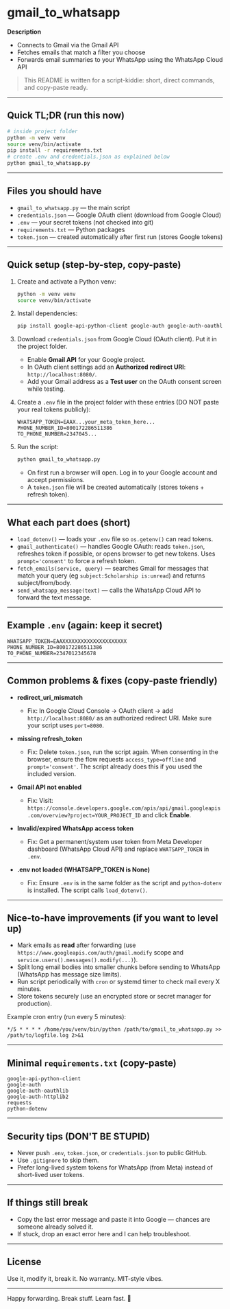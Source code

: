 # gmail\_to\_whatsapp

**Description**

* Connects to Gmail via the Gmail API
* Fetches emails that match a filter you choose
* Forwards email summaries to your WhatsApp using the WhatsApp Cloud API

> This README is written for a script-kiddie: short, direct commands, and copy-paste ready.

---

## Quick TL;DR (run this now)

```bash
# inside project folder
python -m venv venv
source venv/bin/activate
pip install -r requirements.txt
# create .env and credentials.json as explained below
python gmail_to_whatsapp.py
```

---

## Files you should have

* `gmail_to_whatsapp.py` — the main script
* `credentials.json` — Google OAuth client (download from Google Cloud)
* `.env` — your secret tokens (not checked into git)
* `requirements.txt` — Python packages
* `token.json` — created automatically after first run (stores Google tokens)

---

## Quick setup (step-by-step, copy-paste)

1. Create and activate a Python venv:

   ```bash
   python -m venv venv
   source venv/bin/activate
   ```

2. Install dependencies:

   ```bash
   pip install google-api-python-client google-auth google-auth-oauthlib google-auth-httplib2 requests python-dotenv
   ```

3. Download `credentials.json` from Google Cloud (OAuth client). Put it in the project folder.

   * Enable **Gmail API** for your Google project.
   * In OAuth client settings add an **Authorized redirect URI**: `http://localhost:8080/`.
   * Add your Gmail address as a **Test user** on the OAuth consent screen while testing.

4. Create a `.env` file in the project folder with these entries (DO NOT paste your real tokens publicly):

   ```env
   WHATSAPP_TOKEN=EAAX...your_meta_token_here...
   PHONE_NUMBER_ID=800172286511386
   TO_PHONE_NUMBER=2347045...
   ```

5. Run the script:

   ```bash
   python gmail_to_whatsapp.py
   ```

   * On first run a browser will open. Log in to your Google account and accept permissions.
   * A `token.json` file will be created automatically (stores tokens + refresh token).

---

## What each part does (short)

* `load_dotenv()` — loads your `.env` file so `os.getenv()` can read tokens.
* `gmail_authenticate()` — handles Google OAuth: reads `token.json`, refreshes token if possible, or opens browser to get new tokens. Uses `prompt='consent'` to force a refresh token.
* `fetch_emails(service, query)` — searches Gmail for messages that match your query (eg `subject:Scholarship is:unread`) and returns subject/from/body.
* `send_whatsapp_message(text)` — calls the WhatsApp Cloud API to forward the text message.

---

## Example `.env` (again: keep it secret)

```
WHATSAPP_TOKEN=EAAXXXXXXXXXXXXXXXXXXXXX
PHONE_NUMBER_ID=800172286511386
TO_PHONE_NUMBER=2347012345678
```

---

## Common problems & fixes (copy-paste friendly)

* **redirect\_uri\_mismatch**

  * Fix: In Google Cloud Console → OAuth client → add `http://localhost:8080/` as an authorized redirect URI. Make sure your script uses `port=8080`.

* **missing refresh\_token**

  * Fix: Delete `token.json`, run the script again. When consenting in the browser, ensure the flow requests `access_type=offline` and `prompt='consent'`. The script already does this if you used the included version.

* **Gmail API not enabled**

  * Fix: Visit: `https://console.developers.google.com/apis/api/gmail.googleapis.com/overview?project=YOUR_PROJECT_ID` and click **Enable**.

* **Invalid/expired WhatsApp access token**

  * Fix: Get a permanent/system user token from Meta Developer dashboard (WhatsApp Cloud API) and replace `WHATSAPP_TOKEN` in `.env`.

* **.env not loaded (WHATSAPP\_TOKEN is None)**

  * Fix: Ensure `.env` is in the same folder as the script and `python-dotenv` is installed. The script calls `load_dotenv()`.

---

## Nice-to-have improvements (if you want to level up)

* Mark emails as **read** after forwarding (use `https://www.googleapis.com/auth/gmail.modify` scope and `service.users().messages().modify(...)`).
* Split long email bodies into smaller chunks before sending to WhatsApp (WhatsApp has message size limits).
* Run script periodically with `cron` or systemd timer to check mail every X minutes.
* Store tokens securely (use an encrypted store or secret manager for production).

Example cron entry (run every 5 minutes):

```
*/5 * * * * /home/you/venv/bin/python /path/to/gmail_to_whatsapp.py >> /path/to/logfile.log 2>&1
```

---

## Minimal `requirements.txt` (copy-paste)

```
google-api-python-client
google-auth
google-auth-oauthlib
google-auth-httplib2
requests
python-dotenv
```

---

## Security tips (DON'T BE STUPID)

* Never push `.env`, `token.json`, or `credentials.json` to public GitHub.
* Use `.gitignore` to skip them.
* Prefer long-lived system tokens for WhatsApp (from Meta) instead of short-lived user tokens.

---

## If things still break

* Copy the last error message and paste it into Google — chances are someone already solved it.
* If stuck, drop an exact error here and I can help troubleshoot.

---

## License

Use it, modify it, break it. No warranty. MIT-style vibes.

---

Happy forwarding. Break stuff. Learn fast. 🚀
